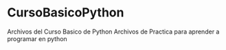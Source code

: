 # CursoBasicoPython
Archivos del Curso Basico de Python
Archivos de Practica para aprender a programar en python

